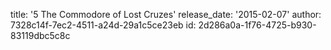 title: '5 The Commodore of Lost Cruzes'
release_date: '2015-02-07'
author: 7328c14f-7ec2-4511-a24d-29a1c5ce23eb
id: 2d286a0a-1f76-4725-b930-83119dbc5c8c
